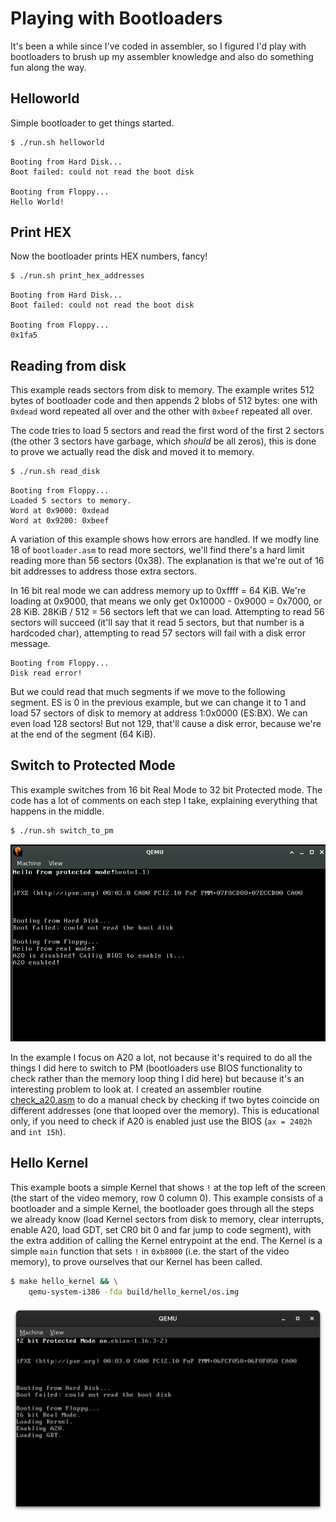 # Playing with Bootloaders

It's been a while since I've coded in assembler, so I figured I'd play with bootloaders to brush up my assembler knowledge and also do something fun along the way.

## Helloworld

Simple bootloader to get things started.

```bash
$ ./run.sh helloworld
```

```
Booting from Hard Disk...
Boot failed: could not read the boot disk

Booting from Floppy...
Hello World!
```

## Print HEX

Now the bootloader prints HEX numbers, fancy!

```bash
$ ./run.sh print_hex_addresses
```

```
Booting from Hard Disk...
Boot failed: could not read the boot disk

Booting from Floppy...
0x1fa5
```

## Reading from disk

This example reads sectors from disk to memory. The example writes 512 bytes of bootloader code and then appends 2 blobs of 512 bytes: one with `0xdead` word repeated all over and the other with `0xbeef` repeated all over.

The code tries to load 5 sectors and read the first word of the first 2 sectors (the other 3 sectors have garbage, which _should_ be all zeros), this is done to prove we actually read the disk and moved it to memory.

```bash
$ ./run.sh read_disk
```

```
Booting from Floppy...
Loaded 5 sectors to memory.
Word at 0x9000: 0xdead
Word at 0x9200: 0xbeef
```

A variation of this example shows how errors are handled. If we modfy line 18 of `bootloader.asm` to read more sectors, we'll find there's a hard limit reading more than 56 sectors (0x38). The explanation is that we're out of 16 bit addresses to address those extra sectors.

In 16 bit real mode we can address memory up to 0xffff = 64 KiB. We're loading at 0x9000, that means we only get 0x10000 - 0x9000 = 0x7000, or 28 KiB. 28KiB / 512 = 56 sectors left that we can load. Attempting to read 56 sectors will succeed (it'll say that it read 5 sectors, but that number is a hardcoded char), attempting to read 57 sectors will fail with a disk error message.

```
Booting from Floppy...
Disk read error!
```

But we could read that much segments if we move to the following segment. ES is 0 in the previous example, but we can change it to 1 and load 57 sectors of disk to memory at address 1:0x0000 (ES:BX). We can even load 128 sectors! But not 129, that'll cause a disk error, because we're at the end of the segment (64 KiB).

## Switch to Protected Mode

This example switches from 16 bit Real Mode to 32 bit Protected mode. The code has a lot of comments on each step I take, explaining everything that happens in the middle.

```bash
$ ./run.sh switch_to_pm
```

![Text showing switch to protected mode](img/switch_to_pm.png)

In the example I focus on A20 a lot, not because it's required to do all the things I did here to switch to PM (bootloaders use BIOS functionality to check rather than the memory loop thing I did here) but because it's an interesting problem to look at. I created an assembler routine [check_a20.asm](src/common/check_a20.asm) to do a manual check by checking if two bytes coincide on different addresses (one that looped over the memory). This is educational only, if you need to check if A20 is enabled just use the BIOS (`ax = 2402h` and `int 15h`).

## Hello Kernel

This example boots a simple Kernel that shows `!` at the top left of the screen (the start of the video memory, row 0 column 0). This example consists of a bootloader and a simple Kernel, the bootloader goes through all the steps we already know (load Kernel sectors from disk to memory, clear interrupts, enable A20, load GDT, set CR0 bit 0 and far jump to code segment), with the extra addition of calling the Kernel entrypoint at the end. The Kernel is a simple `main` function that sets `!` in `0xb8000` (i.e. the start of the video memory), to prove ourselves that our Kernel has been called.

```bash
$ make hello_kernel && \
    qemu-system-i386 -fda build/hello_kernel/os.img
```

![Text showing a Kernel booted correctly](img/hello_kernel.png)

